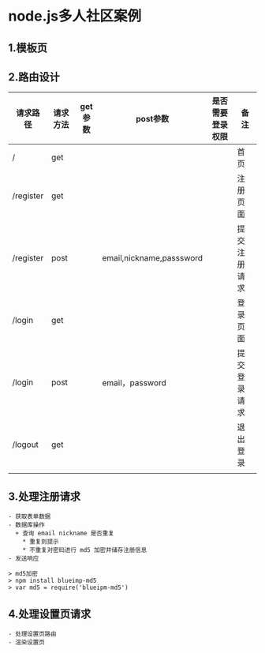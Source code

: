 # node.js多人社区案例

## 1.模板页

## 2.路由设计

|  请求路径 | 请求方法 | get参数 |         post参数         | 是否需要登录权限 |     备注     |
|-----------|----------|---------|--------------------------|------------------|--------------|
| /         | get      |         |                          |                  | 首页         |
| /register | get      |         |                          |                  | 注册页面     |
| /register | post     |         | email,nickname,passsword |                  | 提交注册请求 |
| /login    | get      |         |                          |                  | 登录页面     |
| /login    | post     |         | email，password          |                  | 提交登录请求 |
| /logout   | get      |         |                          |                  | 退出登录     |
|           |          |         |                          |                  |              |

## 3.处理注册请求
    - 获取表单数据
    - 数据库操作
      + 查询 email nickname 是否重复
        * 重复则提示
        * 不重复对密码进行 md5 加密并储存注册信息
    - 发送响应

    > md5加密
    > npm install blueimp-md5
    > var md5 = require('blueipm-md5')

## 4.处理设置页请求
    - 处理设置页路由
    - 渲染设置页


